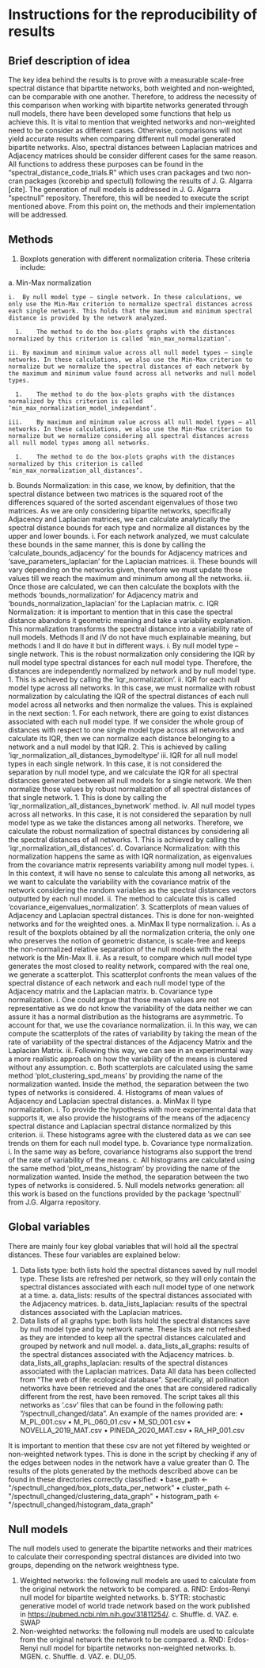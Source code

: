 # Instructions for the reproducibility of results
## Brief description of idea
The key idea behind the results is to prove with a measurable scale-free spectral distance that bipartite networks, both weighted and non-weighted, can be comparable with one another.
Therefore, to address the necessity of this comparison when working with bipartite networks generated through null models, there have been developed some functions that help us achieve this.
It is vital to mention that weighted networks and non-weighted need to be consider as different cases. Otherwise, comparisons will not yield accurate results when comparing different null model generated bipartite networks. Also, spectral distances between Laplacian matrices and Adjacency matrices should be consider different cases for the same reason.
All functions to address these purposes can be found in the “spectral_distance_code_trials.R” which uses cran packages and two non-cran packages (kcorebip and spectull) following the results of J. G. Algarra [cite]. 
The generation of null models is addressed in J. G. Algarra “spectnull” repository. Therefore, this will be needed to execute the script mentioned above.
From this point on, the methods and their implementation will be addressed.
## Methods
1.	Boxplots generation with different normalization criteria. These criteria include:
   
  a.	Min-Max normalization
  
    i.	By null model type – single network. In these calculations, we only use the Min-Max criterion to normalize spectral distances across each single network. This holds that the maximum and minimum spectral distance is provided by the network analyzed.
    
      1.	The method to do the box-plots graphs with the distances normalized by this criterion is called ‘min_max_normalization’. 
      
    ii.	By maximum and minimum value across all null model types – single networks. In these calculations, we also use the Min-Max criterion to normalize but we normalize the spectral distances of each network by the maximum and minimum value found across all networks and null model types.
    
      1.	The method to do the box-plots graphs with the distances normalized by this criterion is called ‘min_max_normalization_model_independant’.
      
    iii.	By maximum and minimum value across all null model types – all networks. In these calculations, we also use the Min-Max criterion to normalize but we normalize considering all spectral distances across all null model types among all networks.
    
      1.	The method to do the box-plots graphs with the distances normalized by this criterion is called ‘min_max_normalization_all_distances’.
      
  b.	Bounds Normalization: in this case, we know, by definition, that the spectral distance between two matrices is the squared root of the differences squared of the sorted ascendant eigenvalues of those two matrices. As we are only considering bipartite networks, specifically Adjacency and Laplacian matrices, we can calculate analytically the spectral distance bounds for each type and normalize all distances by the upper and lower bounds.
    i.	For each network analyzed, we must calculate these bounds in the same manner, this is done by calling the ‘calculate_bounds_adjacency’ for the bounds for Adjacency matrices and ‘save_parameters_laplacian’ for the Laplacian matrices.
    ii.	These bounds will vary depending on the networks given, therefore we must update those values till we reach the maximum and minimum among all the networks.
    iii.	Once those are calculated, we can then calculate the boxplots with the methods ‘bounds_normalization’ for Adjacency matrix and ‘bounds_normalization_laplacian’ for the Laplacian matrix.
  c.	IQR Normalization: it is important to mention that in this case the spectral distance abandons it geometric meaning and take a variability explanation. This normalization transforms the spectral distance into a variability rate of null models. Methods II and IV do not have much explainable meaning, but methods I and II do have it but in different ways.
    i.	By null model type – single network. This is the robust normalization only considering the IQR by null model type spectral distances for each null model type. Therefore, the distances are independently normalized by network and by null model type.
      1.	This is achieved by calling the ‘iqr_normalization’.
    ii.	IQR for each null model type across all networks. In this case, we must normalize with robust normalization by calculating the IQR of the spectral distances of each null model across all networks and then normalize the values. This is explained in the next section:
      1.	For each network, there are going to exist distances associated with each null model type. If we consider the whole group of distances with respect to one single model type across all networks and calculate its IQR, then we can normalize each distance belonging to a network and a null model by that IQR. 
      2.	This is achieved by calling ‘iqr_normalization_all_distances_bymodeltype’
    iii.	IQR for all null model types in each single network. In this case, it is not considered the separation by null model type, and we calculate the IQR for all spectral distances generated between all null models for a single network. We then normalize those values by robust normalization of all spectral distances of that single network.
      1.	This is done by calling the ‘iqr_normalization_all_distances_bynetwork’ method.
    iv.	All null model types across all networks. In this case, it is not considered the separation by null model type as we take the distances among all networks. Therefore, we calculate the robust normalization of spectral distances by considering all the spectral distances of all networks.
      1.	This is achieved by calling the ‘iqr_normalization_all_distances’.
  d.	Covariance Normalization: with this normalization happens the same as with IQR normalization, as eigenvalues from the covariance matrix represents variability among null model types.
    i.	In this context, it will have no sense to calculate this among all networks, as we want to calculate the variability with the covariance matrix of the network considering the random variables as the spectral distances vectors outputted by each null model.
    ii.	The method to calculate this is called ‘covariance_eigenvalues_normalization’.
3.	Scatterplots of mean values of Adjacency and Laplacian spectral distances. This is done for non-weighted networks and for the weighted ones.
  a.	MinMax II type normalization.
    i.	As a result of the boxplots obtained by all the normalization criteria, the only one who preserves the notion of geometric distance, is scale-free and keeps the non-normalized relative separation of the null models with the real network is the Min-Max II. 
    ii.	As a result, to compare which null model type generates the most closed to reality network, compared with the real one, we generate a scatterplot. This scatterplot confronts the mean values of the spectral distance of each network and each null model type of the Adjacency matrix and the Laplacian matrix.
  b.	Covariance type normalization.
    i.	One could argue that those mean values are not representative as we do not know the variability of the data neither we can assure it has a normal distribution as the histograms are asymmetric. To account for that, we use the covariance normalization.
    ii.	In this way, we can compute the scatterplots of the rates of variability by taking the mean of the rate of variability of the spectral distances of the Adjacency Matrix and the Laplacian Matrix.
    iii.	Following this way, we can see in an experimental way a more realistic approach on how the variability of the means is clustered without any assumption.
  c.	Both scatterplots are calculated using the same method ‘plot_clustering_spd_means’ by providing the name of the normalization wanted. Inside the method, the separation between the two types of networks is considered.
4.	Histograms of mean values of Adjacency and Laplacian spectral distances.
  a.	MinMax II type normalization.
    i.	To provide the hypothesis with more experimental data that supports it, we also provide the histograms of the means of the adjacency spectral distance and Laplacian spectral distance normalized by this criterion.
    ii.	These histograms agree with the clustered data as we can see trends on them for each null model type.
  b.	Covariance type normalization.
    i.	In the same way as before, covariance histograms also support the trend of the rate of variability of the means. 
  c.	All histograms are calculated using the same method ‘plot_means_histogram’ by providing the name of the normalization wanted. Inside the method, the separation between the two types of networks is considered.
5.	Null models networks generation: all this work is based on the functions provided by the package ‘spectnull’ from J.G. Algarra repository.
## Global variables
There are mainly four key global variables that will hold all the spectral distances. These four variables are explained below:
1.	Data lists type: both lists hold the spectral distances saved by null model type. These lists are refreshed per network, so they will only contain the spectral distances associated with each null model type of one network at a time.
  a.	data_lists: results of the spectral distances associated with the Adjacency matrices.
  b.	data_lists_laplacian: results of the spectral distances associated with the Laplacian matrices.
2.	Data lists of all graphs type: both lists hold the spectral distances save by null model type and by network name. These lists are not refreshed as they are intended to keep all the spectral distances calculated and grouped by network and null model.
  a.	data_lists_all_graphs: results of the spectral distances associated with the Adjacency matrices.
  b.	data_lists_all_graphs_laplacian: results of the spectral distances associated with the Laplacian matrices.
Data
All data has been collected from “The web of life: ecological database”. Specifically, all pollination networks have been retrieved and the ones that are considered radically different from the rest, have been removed.
The script takes all this networks as ‘.csv’ files that can be found in the following path: “/spectnull_changed/data”.
An example of the names provided are:
•	M_PL_001.csv
•	M_PL_060_01.csv
•	M_SD_001.csv
•	NOVELLA_2019_MAT.csv
•	PINEDA_2020_MAT.csv
•	RA_HP_001.csv

It is important to mention that these csv are not yet filtered by weighted or non-weighted network types. This is done in the script by checking if any of the edges between nodes in the network have a value greater than 0.
The results of the plots generated by the methods described above can be found in these directories correctly classified:
•	base_path <- "/spectnull_changed/box_plots_data_per_network"
•	cluster_path <- "/spectnull_changed/clustering_data_graph"
•	histogram_path <- "/spectnull_changed/histogram_data_graph"

## Null models
The null models used to generate the bipartite networks and their matrices to calculate their corresponding spectral distances are divided into two groups, depending on the network weightness type.
1.	Weighted networks: the following null models are used to calculate from the original network the network to be compared.
  a.	RND: Erdos-Renyi null model for bipartite weighted networks.
  b.	SYTR: stochastic generative model of world trade network based on the work published in https://pubmed.ncbi.nlm.nih.gov/31811254/. 
  c.	Shuffle.
  d.	VAZ.
  e.	SWAP
2.	Non-weighted networks: the following null models are used to calculate from the original network the network to be compared.
  a.	RND: Erdos-Renyi null model for bipartite networks non-weighted networks.
  b.	MGEN.
  c.	Shuffle.
  d.	VAZ.
  e.	DU_05.
